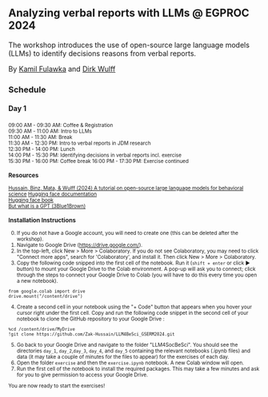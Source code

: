 ## Analyzing verbal reports with LLMs @ EGPROC 2024

The workshop introduces the use of open-source large language models (LLMs) to identify decisions reasons from verbal reports. 

By [Kamil Fulawka]([https://zak-hussain.github.io/](https://www.mpib-berlin.mpg.de/person/114650/2549)) and [Dirk Wulff](https://www.mpib-berlin.mpg.de/person/93374/2549)

### Schedule

#### Day 1
<font style="font-size:10">09:00 AM - 09:30 AM: Coffee & Registration<br>
09:30 AM - 11:00 AM: Intro to LLMs<br>
11:00 AM - 11:30 AM: Break<br>
11:30 AM - 12:30 PM: Intro to verbal reports in JDM research<br>
12:30 PM - 14:00 PM: Lunch<br>
14:00 PM - 15:30 PM: Identifying decisions in verbal reports incl. exercise<br>
15:30 PM - 16:00 PM: Coffee break<be>
16:00 PM - 17:30 PM: Exercise continued<br>


### Resources
<a href="https://osf.io/preprints/psyarxiv/f7stn">Hussain, Binz, Mata, & Wulff (2024) A tutorial on open-source large language models for behavioral science</a>
[Hugging face documentation](https://huggingface.co/docs)<br>
[Hugging face book](https://transformersbook.com/)<br>
[But what is a GPT (3Blue1Brown)](https://www.youtube.com/watch?v=wjZofJX0v4M&list=PLZHQObOWTQDNU6R1_67000Dx_ZCJB-3pi&index=5)<br>

### Installation Instructions
0. If you do not have a Google account, you will need to create one (this can be deleted after the workshop).
1. Navigate to Google Drive (https://drive.google.com/).
2. In the top-left, click New > More > Colaboratory. If you do not see Colaboratory, you may need to click "Connect more apps", 
search for 'Colaboratory', and install it. Then click New > More > Colaboratory.
3. Copy the following code snipped into the first cell of the notebook. Run it (```shift + enter``` or click &#9658; button) to mount your Google Drive to the Colab environment.
A pop-up will ask you to connect; click through the steps to connect your Google Drive to Colab (you will have to do this
every time you open a new notebook).
```
from google.colab import drive
drive.mount("/content/drive")
```
4. Create a second cell in your notebook using the "+ Code" button that appears when you hover your cursor right under the first cell. Copy and run the following code snippet in the second cell of your notebook to clone the GitHub repository to your Google Drive :
```
%cd /content/drive/MyDrive
!git clone https://github.com/Zak-Hussain/LLM4BeSci_GSERM2024.git
```
5. Go back to your Google Drive and navigate to the folder "LLM4SocBeSci". You should see the directories `day_1`, `day_2`,`day_3`, `day_4`, and `day_5` containing the relevant notebooks (.ipynb files) and data (it may take  a couple of minutes for the files to appear) for the exercises of each day.
6. Open the folder `exercise` and then the `exercise.ipynb` notebook. A new Colab window will open.
7. Run the first cell of the notebook to install the required packages. This may take a few minutes and ask for you to give permission to access your Google Drive. 

You are now ready to start the exercises!
